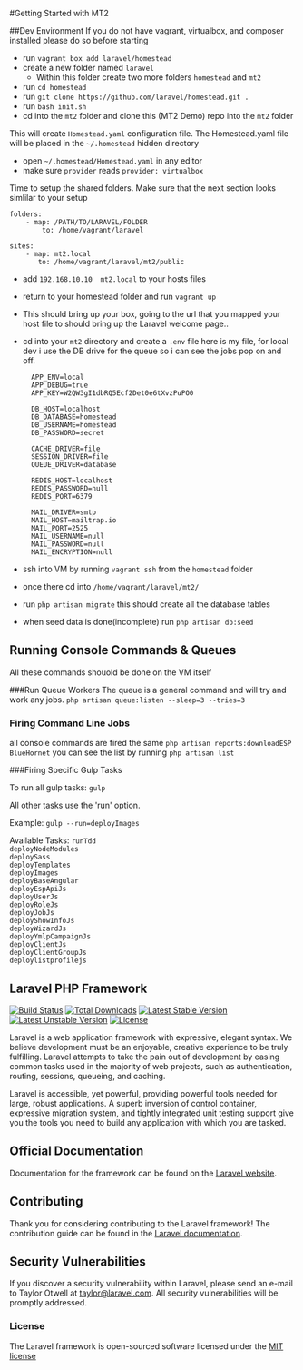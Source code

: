 #Getting Started with MT2

##Dev Environment
If you do not have vagrant, virtualbox, and composer installed please do so before starting

*	run `vagrant box add laravel/homestead`
*  create a new folder named `laravel`
	*	Within this folder create two more folders `homestead` and `mt2`
* run `cd homestead`
* run `git clone https://github.com/laravel/homestead.git .`
*	run `bash init.sh`
* 	cd into the `mt2` folder and clone this (MT2 Demo) repo into the `mt2` folder

This will create `Homestead.yaml` configuration file. The Homestead.yaml file will be placed in the `~/.homestead` hidden directory

* open `~/.homestead/Homestead.yaml` in any editor
* make sure `provider` reads `provider: virtualbox`

Time to setup the shared folders.  Make sure that the next section looks simlilar to your setup

	folders:
    	- map: /PATH/TO/LARAVEL/FOLDER
      		to: /home/vagrant/laravel

	sites:
    	- map: mt2.local
      	   to: /home/vagrant/laravel/mt2/public


*	add `192.168.10.10  mt2.local` to your hosts files
*	return to your homestead folder and run `vagrant up`

*	This should bring up your box, going to the url that you mapped your host file to should bring up the Laravel welcome page..

* cd into your `mt2` directory and create a `.env` file  here is my file, for local dev i use the DB drive for the queue so i can see the jobs pop on and off.

		APP_ENV=local
		APP_DEBUG=true
		APP_KEY=W2QW3gI1dbRQ5Ecf2Det0e6tXvzPuPO0

		DB_HOST=localhost
		DB_DATABASE=homestead
		DB_USERNAME=homestead
		DB_PASSWORD=secret

		CACHE_DRIVER=file
		SESSION_DRIVER=file
		QUEUE_DRIVER=database

		REDIS_HOST=localhost
		REDIS_PASSWORD=null
		REDIS_PORT=6379

		MAIL_DRIVER=smtp
		MAIL_HOST=mailtrap.io
		MAIL_PORT=2525
		MAIL_USERNAME=null
		MAIL_PASSWORD=null
		MAIL_ENCRYPTION=null


*	ssh into VM by running `vagrant ssh` from the `homestead` folder
* once there cd into `/home/vagrant/laravel/mt2/`
* run `php artisan migrate` this should create all the database tables
* when seed data is done(incomplete)  run `php artisan db:seed`


## Running Console Commands & Queues

All these commands shouold be done on the VM itself

###Run Queue Workers
The queue is a general command and will try and work any jobs.
`php artisan queue:listen --sleep=3 --tries=3`

### Firing Command Line Jobs

all console commands are fired the same
`php artisan reports:downloadESP BlueHornet`
you can see  the list by running `php artisan list`

###Firing Specific Gulp Tasks

To run all gulp tasks: `gulp`

All other tasks use the 'run' option.

Example: `gulp --run=deployImages`

Available Tasks:
`runTdd` <br />
`deployNodeModules` <br />
`deploySass` <br />
`deployTemplates` <br />
`deployImages` <br />
`deployBaseAngular` <br />
`deployEspApiJs` <br />
`deployUserJs` <br />
`deployRoleJs` <br />
`deployJobJs` <br />
`deployShowInfoJs` <br />
`deployWizardJs` <br />
`deployYmlpCampaignJs` <br />
`deployClientJs` <br />
`deployClientGroupJs` <br /> 
`deploylistprofilejs` <br />

## Laravel PHP Framework

[![Build Status](https://travis-ci.org/laravel/framework.svg)](https://travis-ci.org/laravel/framework)
[![Total Downloads](https://poser.pugx.org/laravel/framework/d/total.svg)](https://packagist.org/packages/laravel/framework)
[![Latest Stable Version](https://poser.pugx.org/laravel/framework/v/stable.svg)](https://packagist.org/packages/laravel/framework)
[![Latest Unstable Version](https://poser.pugx.org/laravel/framework/v/unstable.svg)](https://packagist.org/packages/laravel/framework)
[![License](https://poser.pugx.org/laravel/framework/license.svg)](https://packagist.org/packages/laravel/framework)

Laravel is a web application framework with expressive, elegant syntax. We believe development must be an enjoyable, creative experience to be truly fulfilling. Laravel attempts to take the pain out of development by easing common tasks used in the majority of web projects, such as authentication, routing, sessions, queueing, and caching.

Laravel is accessible, yet powerful, providing powerful tools needed for large, robust applications. A superb inversion of control container, expressive migration system, and tightly integrated unit testing support give you the tools you need to build any application with which you are tasked.

## Official Documentation

Documentation for the framework can be found on the [Laravel website](http://laravel.com/docs).

## Contributing

Thank you for considering contributing to the Laravel framework! The contribution guide can be found in the [Laravel documentation](http://laravel.com/docs/contributions).

## Security Vulnerabilities

If you discover a security vulnerability within Laravel, please send an e-mail to Taylor Otwell at taylor@laravel.com. All security vulnerabilities will be promptly addressed.

### License

The Laravel framework is open-sourced software licensed under the [MIT license](http://opensource.org/licenses/MIT)
